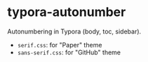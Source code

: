 # typora-autonumber
Autonumbering in Typora (body, toc, sidebar).
- `serif.css`: for "Paper" theme
- `sans-serif.css`: for "GitHub" theme
